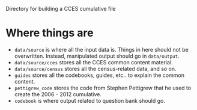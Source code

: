 Directory for building a CCES cumulative file




# Where things are
- `data/source` is where all the input data is. Things in here should not be overwritten. Instead, manipulated output should go in `data/output`.
- `data/source/cces` stores all the CCES common content material.
- `data/source/census` stores all the census-related data, and so on.
- `guides` stores all the codebooks, guides, etc.. to explain the common content.
- `pettigrew_code` stores the code from Stephen Pettigrew that he used to create the 2006 - 2012 cumulative.
- `codebook` is where output related to question bank should go.